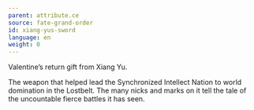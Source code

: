 ```yaml
---
parent: attribute.ce
source: fate-grand-order
id: xiang-yus-sword
language: en
weight: 0
---
```


Valentine’s return gift from Xiang Yu.

The weapon that helped lead the Synchronized Intellect Nation to world domination in the Lostbelt. The many nicks and marks on it tell the tale of the uncountable fierce battles it has seen.
